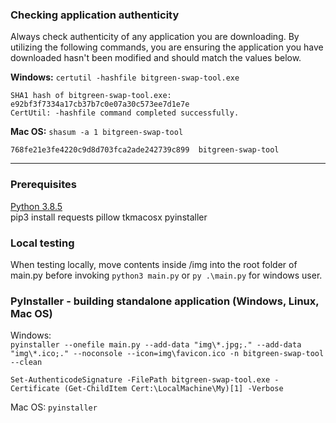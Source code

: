 ### Checking application authenticity
Always check authenticity of any application you are downloading. By utilizing the following commands, you are ensuring the application you have downloaded hasn't been modified and should match the values below.

**Windows:** `certutil -hashfile bitgreen-swap-tool.exe`
```
SHA1 hash of bitgreen-swap-tool.exe:
e92bf3f7334a17cb37b7c0e07a30c573ee7d1e7e
CertUtil: -hashfile command completed successfully.
```

**Mac OS:** `shasum -a 1 bitgreen-swap-tool`
```
768fe21e3fe4220c9d8d703fca2ade242739c899  bitgreen-swap-tool
```
---


### Prerequisites
[Python 3.8.5](https://www.python.org/downloads/release/python-385/)  
pip3 install requests pillow tkmacosx pyinstaller

### Local testing
When testing locally, move contents inside /img into the root folder of main.py before invoking `python3 main.py` or `py .\main.py` for windows user.

### PyInstaller - building standalone application (Windows, Linux, Mac OS)
Windows:  
```pyinstaller --onefile main.py --add-data "img\*.jpg;." --add-data "img\*.ico;." --noconsole --icon=img\favicon.ico -n bitgreen-swap-tool --clean```  

```Set-AuthenticodeSignature -FilePath bitgreen-swap-tool.exe -Certificate (Get-ChildItem Cert:\LocalMachine\My)[1] -Verbose```

Mac OS:  ```pyinstaller```
